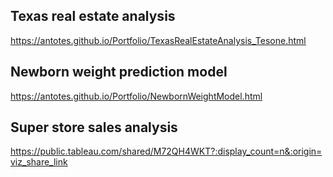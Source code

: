 ## Texas real estate analysis 
https://antotes.github.io/Portfolio/TexasRealEstateAnalysis_Tesone.html

## Newborn weight prediction model
https://antotes.github.io/Portfolio/NewbornWeightModel.html

## Super store sales analysis
https://public.tableau.com/shared/M72QH4WKT?:display_count=n&:origin=viz_share_link
